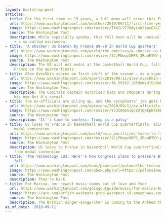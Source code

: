 ```yaml
---
layout: bootstrap-post
articles:
- title: For the first time in 13 years, a full moon will occur this Friday the 13th
  url: https://www.washingtonpost.com/weather/2019/09/11/first-time-years-full-moon-will-occur-this-friday-th/
  image: https://www.washingtonpost.com/resizer/TfoIL977KAyioW21pwOYLI15wT8=/1484x0/arc-anglerfish-washpost-prod-washpost.s3.amazonaws.com/public/AJ3WW4F7DEI6TKFQP3MKBVO4LU.jpg
  source: The Washington Post
  description: While especially spooky, this full moon will be unusually diminutive
    - a so-called micromoon.
- title: 'A shocker: US beaten by France 89-79 in World Cup quarters'
  url: https://www.washingtonpost.com/world/the_americas/a-shocker-us-beaten-by-france-89-79-in-world-cup-quarters/2019/09/11/5434a9e6-d495-11e9-8924-1db7dac797fb_story.html
  image: https://www.washingtonpost.com/resizer/2CjPNwqvXHPS_2RpuRTKY-p3eVo=/1484x0/www.washingtonpost.com/pb/resources/img/twp-social-share.png
  source: The Washington Post
  description: The US will not medal at the basketball World Cup, falling 89-79 to
    France in the quarterfinals
- title: Alex Ovechkin scores on first shift of the season — as a supermarket cashier
  url: https://www.washingtonpost.com/sports/2019/09/11/alex-ovechkin-scores-first-shift-season-supermarket-cashier/
  image: https://www.washingtonpost.com/resizer/fA_S91b2-l85dmWxU1Ss9nF7neU=/1484x0/arc-anglerfish-washpost-prod-washpost.s3.amazonaws.com/public/5ITQCUR5TFEKXEEKSTAPK2IH2A.jpg
  source: The Washington Post
  description: The Capitals captain surprised kids and shoppers during a tour to promote
    his new Ovi O's cereal.
- title: The ex-officials are piling up, and the sycophants’ job gets harder
  url: https://www.washingtonpost.com/opinions/2019/09/11/ex-officials-are-piling-up-sycophants-job-gets-harder/
  image: https://www.washingtonpost.com/resizer/YJJI086SIqCZUjQXEpWlEKbvjNo=/1484x0/arc-anglerfish-washpost-prod-washpost.s3.amazonaws.com/public/ERGYRBVRSII6TFI63YBEECKULU.jpg
  source: The Washington Post
  description: 'It''s time to confess: Trump is a patsy'
- title: US loses to France in basketball World Cup quarterfinals, eliminated from
    medal contention
  url: https://www.washingtonpost.com/world/asia_pacific/us-loses-to-france-in-basketball-world-cup-quarterfinals-eliminated-from-medal-contention/2019/09/11/18b24320-d494-11e9-8924-1db7dac797fb_story.html
  image: https://www.washingtonpost.com/resizer/2CjPNwqvXHPS_2RpuRTKY-p3eVo=/1484x0/www.washingtonpost.com/pb/resources/img/twp-social-share.png
  source: The Washington Post
  description: US loses to France in basketball World Cup quarterfinals, eliminated
    from medal contention
- title: 'The Technology 202: Here''s how Congress plans to pressure Big Tech this
    fall'
  url: https://www.washingtonpost.com/news/powerpost/paloma/the-technology-202/2019/09/11/the-technology-202-here-s-how-congress-plans-to-pressure-big-tech-this-fall/5d77fbcc88e0fa7bb93a8a73/
  image: https://www.washingtonpost.com/pbox.php?url=https://palomaimages.washingtonpost.com/pr2/07f2609101f2ae09c6f9e9c9c4f8e90d-3646-2431-70-8-HU5A7BFHVAI6TBZTJDEHENPTSY.jpg&w=1484&op=resize&opt=1&filter=antialias&t=20170517
  source: The Washington Post
  description: They're back.
- title: For Marina, her newest music comes out of love and fear
  url: https://www.washingtonpost.com/goingoutguide/music/for-marina-her-newest-music-comes-out-of-love-and-fear/2019/09/06/62d82b06-cf60-11e9-b29b-a528dc82154a_story.html
  image: https://arc-anglerfish-washpost-prod-washpost.s3.amazonaws.com/public/FHIJARWQBII6TDA4PSHOPBNYKU.jpg
  source: The Washington Post
  description: The British singer-songwriter is coming to the Anthem this month.
as_of_date: '2019-09-11'
---
```


